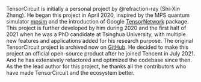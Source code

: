 TensorCircuit is initially a personal project by @refraction-ray (Shi-Xin Zhang). He began this project in April 2020, inspired by the MPS quantum simulator [mpsim](https://github.com/grmlarose/mpsim) and the introduction of Google [TensorNetwork](https://github.com/google/TensorNetwork) package. This project is further developed by him during 2020 and the first half of 2021 when he was a PhD candidate at Tsinghua University, with multiple new features and applications added for his research purpose. The original TensorCircuit project is archived now on [GitHub](https://github.com/refraction-ray/tensorcircuit/). He decided to make this project an official open-source product after he joined Tencent in July 2021. And he has extensively refactored and optimized the codebase since then. As the the lead author for this project, he thanks all the contributors who have made TensorCircuit and the ecosystem better.
